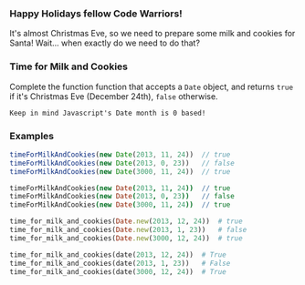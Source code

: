 ### Happy Holidays fellow Code Warriors!
It's almost Christmas Eve, so we need to prepare some milk and cookies for Santa! Wait... when exactly do we need to do that?

### Time for Milk and Cookies
Complete the function function that accepts a `Date` object, and returns `true` if it's Christmas Eve (December 24th), `false` otherwise.
~~~if:js
Keep in mind Javascript's Date month is 0 based!
~~~

### Examples

```js
timeForMilkAndCookies(new Date(2013, 11, 24))  // true
timeForMilkAndCookies(new Date(2013, 0, 23))   // false
timeForMilkAndCookies(new Date(3000, 11, 24))  // true
```
```coffee
timeForMilkAndCookies(new Date(2013, 11, 24))  // true
timeForMilkAndCookies(new Date(2013, 0, 23))   // false
timeForMilkAndCookies(new Date(3000, 11, 24))  // true
```
```ruby
time_for_milk_and_cookies(Date.new(2013, 12, 24))  # true
time_for_milk_and_cookies(Date.new(2013, 1, 23))   # false
time_for_milk_and_cookies(Date.new(3000, 12, 24))  # true
```
```python
time_for_milk_and_cookies(date(2013, 12, 24))  # True
time_for_milk_and_cookies(date(2013, 1, 23))   # False
time_for_milk_and_cookies(date(3000, 12, 24))  # True
```
